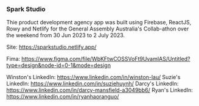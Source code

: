 ### Spark Studio
Thie product development agency app was built using Firebase, ReactJS, Rowy and Netlify for the General Assembly Australia's Collab-athon over the weekend from 30 Jun 2023 to 2 July 2023.

Site: https://sparkstudio.netlify.app/

Fima: https://www.figma.com/file/WbKFtwCOSSVoFt9UvamIAS/Untitled?type=design&node-id=0-1&mode=design

Winston's LinkedIn: https://www.linkedin.com/in/winston-lau/
Suzie's LinkedIn:
https://www.linkedin.com/in/suziehuynh/
Darcy's LinkedIn:
https://www.linkedin.com/in/darcy-mansfield-a3049bb6/
Ryan's LinkedIn:
https://www.linkedin.com/in/ryanhaoranguo/